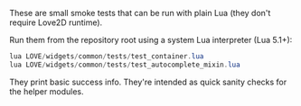 These are small smoke tests that can be run with plain Lua (they don't require Love2D runtime). 

Run them from the repository root using a system Lua interpreter (Lua 5.1+):

```powershell
lua LOVE/widgets/common/tests/test_container.lua
lua LOVE/widgets/common/tests/test_autocomplete_mixin.lua
```

They print basic success info. They're intended as quick sanity checks for the helper modules.
